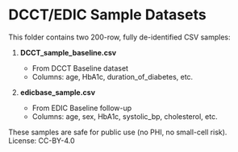 # DCCT/EDIC Sample Datasets

This folder contains two 200-row, fully de-identified CSV samples:

1. **DCCT_sample_baseline.csv**  
   - From DCCT Baseline dataset  
   - Columns: age, HbA1c, duration_of_diabetes, etc.

2. **edicbase_sample.csv**  
   - From EDIC Baseline follow-up  
   - Columns: age, sex, HbA1c, systolic_bp, cholesterol, etc.

These samples are safe for public use (no PHI, no small-cell risk).  
License: CC-BY-4.0
